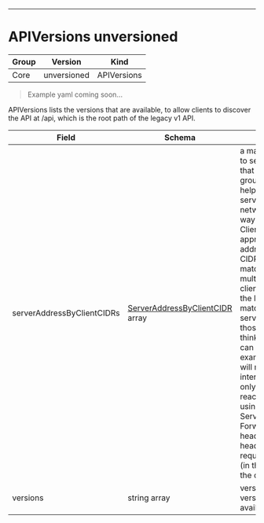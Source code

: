

-----------
# APIVersions unversioned

Group        | Version     | Kind
------------ | ---------- | -----------
Core | unversioned | APIVersions







> Example yaml coming soon...


APIVersions lists the versions that are available, to allow clients to discover the API at /api, which is the root path of the legacy v1 API.



Field        | Schema     | Description
------------ | ---------- | -----------
serverAddressByClientCIDRs | [ServerAddressByClientCIDR](#serveraddressbyclientcidr-unversioned) array | a map of client CIDR to server address that is serving this group. This is to help clients reach servers in the most network-efficient way possible. Clients can use the appropriate server address as per the CIDR that they match. In case of multiple matches, clients should use the longest matching CIDR. The server returns only those CIDRs that it thinks that the client can match. For example: the master will return an internal IP CIDR only, if the client reaches the server using an internal IP. Server looks at X-Forwarded-For header or X-Real-Ip header or request.RemoteAddr (in that order) to get the client IP.
versions | string array | versions are the api versions that are available.






